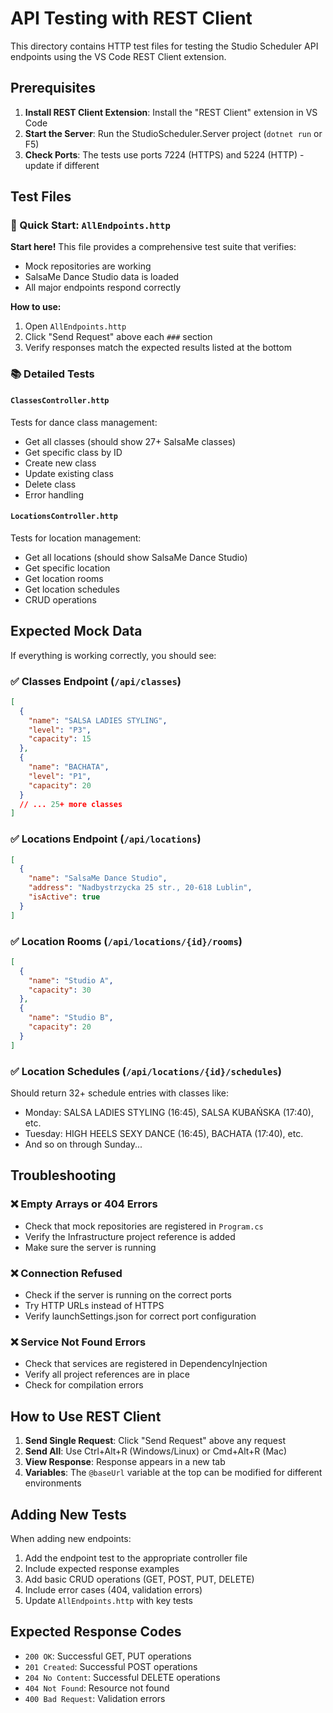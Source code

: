 # API Testing with REST Client

This directory contains HTTP test files for testing the Studio Scheduler API endpoints using the VS Code REST Client extension.

## Prerequisites

1. **Install REST Client Extension**: Install the "REST Client" extension in VS Code
2. **Start the Server**: Run the StudioScheduler.Server project (`dotnet run` or F5)
3. **Check Ports**: The tests use ports 7224 (HTTPS) and 5224 (HTTP) - update if different

## Test Files

### 🚀 Quick Start: `AllEndpoints.http`
**Start here!** This file provides a comprehensive test suite that verifies:
- Mock repositories are working
- SalsaMe Dance Studio data is loaded
- All major endpoints respond correctly

**How to use:**
1. Open `AllEndpoints.http`
2. Click "Send Request" above each `###` section
3. Verify responses match the expected results listed at the bottom

### 📚 Detailed Tests

#### `ClassesController.http`
Tests for dance class management:
- Get all classes (should show 27+ SalsaMe classes)
- Get specific class by ID
- Create new class
- Update existing class
- Delete class
- Error handling

#### `LocationsController.http`
Tests for location management:
- Get all locations (should show SalsaMe Dance Studio)
- Get specific location
- Get location rooms
- Get location schedules
- CRUD operations

## Expected Mock Data

If everything is working correctly, you should see:

### ✅ Classes Endpoint (`/api/classes`)
```json
[
  {
    "name": "SALSA LADIES STYLING",
    "level": "P3",
    "capacity": 15
  },
  {
    "name": "BACHATA",
    "level": "P1",
    "capacity": 20
  }
  // ... 25+ more classes
]
```

### ✅ Locations Endpoint (`/api/locations`)
```json
[
  {
    "name": "SalsaMe Dance Studio",
    "address": "Nadbystrzycka 25 str., 20-618 Lublin",
    "isActive": true
  }
]
```

### ✅ Location Rooms (`/api/locations/{id}/rooms`)
```json
[
  {
    "name": "Studio A",
    "capacity": 30
  },
  {
    "name": "Studio B", 
    "capacity": 20
  }
]
```

### ✅ Location Schedules (`/api/locations/{id}/schedules`)
Should return 32+ schedule entries with classes like:
- Monday: SALSA LADIES STYLING (16:45), SALSA KUBAŃSKA (17:40), etc.
- Tuesday: HIGH HEELS SEXY DANCE (16:45), BACHATA (17:40), etc.
- And so on through Sunday...

## Troubleshooting

### ❌ Empty Arrays or 404 Errors
- Check that mock repositories are registered in `Program.cs`
- Verify the Infrastructure project reference is added
- Make sure the server is running

### ❌ Connection Refused
- Check if the server is running on the correct ports
- Try HTTP URLs instead of HTTPS
- Verify launchSettings.json for correct port configuration

### ❌ Service Not Found Errors
- Check that services are registered in DependencyInjection
- Verify all project references are in place
- Check for compilation errors

## How to Use REST Client

1. **Send Single Request**: Click "Send Request" above any request
2. **Send All**: Use Ctrl+Alt+R (Windows/Linux) or Cmd+Alt+R (Mac)
3. **View Response**: Response appears in a new tab
4. **Variables**: The `@baseUrl` variable at the top can be modified for different environments

## Adding New Tests

When adding new endpoints:

1. Add the endpoint test to the appropriate controller file
2. Include expected response examples
3. Add basic CRUD operations (GET, POST, PUT, DELETE)
4. Include error cases (404, validation errors)
5. Update `AllEndpoints.http` with key tests

## Expected Response Codes

- `200 OK`: Successful GET, PUT operations
- `201 Created`: Successful POST operations  
- `204 No Content`: Successful DELETE operations
- `404 Not Found`: Resource not found
- `400 Bad Request`: Validation errors
